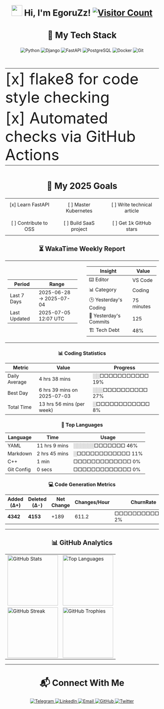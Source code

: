 <h1 align="center">
  <img src="https://media.giphy.com/media/hvRJCLFzcasrR4ia7z/giphy.gif" width="35px"/> 
  Hi, I'm EgoruZz!
  <a href="https://visitorbadge.io/status?path=https%3A%2F%2Fgithub.com%2FEgoruZz">
    <img src="https://api.visitorbadge.io/api/visitors?path=https%3A%2F%2Fgithub.com%2FEgoruZz&label=VISITORS&labelColor=%23555555&countColor=%23ffd700" alt="Visitor Count"/>
  </a>
</h1>

<div align="center">
<h2 style="font-size: 28px;">🚀 My Tech Stack</h2>
</div>

<p align="center">
  <img src="https://img.shields.io/badge/Python-3776AB?style=for-the-badge&logo=python&logoColor=white" alt="Python">
  <img src="https://img.shields.io/badge/Django-092E20?style=for-the-badge&logo=django&logoColor=white" alt="Django">
  <img src="https://img.shields.io/badge/FastAPI-009688?style=for-the-badge&logo=fastapi&logoColor=white" alt="FastAPI">
  <img src="https://img.shields.io/badge/PostgreSQL-4169E1?style=for-the-badge&logo=postgresql&logoColor=white" alt="PostgreSQL">
  <img src="https://img.shields.io/badge/Docker-2496ED?style=for-the-badge&logo=docker&logoColor=white" alt="Docker">
  <img src="https://img.shields.io/badge/Git-F05032?style=for-the-badge&logo=git&logoColor=white" alt="Git">
</p>

<div align="center">
<table style="font-size: 50px; border: none;">
  <tr><td style="padding: 4px 0;">[x] flake8 for code style checking</td></tr>
  <tr><td style="padding: 4px 0;">[x] Automated checks via GitHub Actions</td></tr>
</table>
</div>

<div align="center">
<h2 style="font-size: 28px;">🎯 My 2025 Goals</h2>

<table style="width:100%; border:none; text-align:center;">
  <tr>
    <td style="padding: 10px; vertical-align: top;">[x] Learn FastAPI</td>
    <td style="padding: 10px; vertical-align: top;">[ ] Master Kubernetes</td>
    <td style="padding: 10px; vertical-align: top;">[ ] Write technical article</td>
  </tr>
  <tr>
    <td style="padding: 10px; vertical-align: top;">[ ] Contribute to OSS</td>
    <td style="padding: 10px; vertical-align: top;">[ ] Build SaaS project</td>
    <td style="padding: 10px; vertical-align: top;">[ ] Get 1k GitHub stars</td>
  </tr>
</table>
</div>

<!--START_SECTION:waka-->
<div align='center'>

## ⏳ WakaTime Weekly Report

<table><tr>
<td width="50%" style="padding-right: 15px;">

| Period | Range |
|--------|-------|
| Last 7 Days | 2025-06-28 → 2025-07-04 |
| Last Updated | 2025-07-05 12:07 UTC |
</td>
<td width="50%" style="padding-left: 15px;">

| Insight | Value |
|---------|-------|
| ⌨️ Editor | VS Code |
| 📊 Category | Coding |
| 🕒 Yesterday's Coding | 75 minutes |
| 📌 Yesterday's Commits | 125 |
| 🏗️ Tech Debt | 48% |
</td>
</tr></table>

### 📊 Coding Statistics

| Metric | Value | Progress |
|--------|-------|----------|
| Daily Average | 4 hrs 38 mins | ░░□□□□□□□□□□□  19% |
| Best Day | 6 hrs 39 mins on 2025-07-03 | ░░░□□□□□□□□□□  27% |
| Total Time | 13 hrs 56 mins (per week) | ░□□□□□□□□□□□□   8% |

### 🚀 Top Languages

| Language | Time | Usage |
|----------|------|-------|
| YAML | 11 hrs 9 mins | ░░░░░░□□□□□□□  46% |
| Markdown | 2 hrs 45 mins | ░□□□□□□□□□□□□  11% |
| C++ | 1 min | □□□□□□□□□□□□□   0% |
| Git Config | 0 secs | □□□□□□□□□□□□□   0% |

### 💻 Code Generation Metrics

| Added (Δ+) | Deleted (Δ-) | Net Change | Changes/Hour | ChurnRate | Balance |
|------------|--------------|------------|--------------|-----------|---------|
| **4342** | **4153** | +189 | 611.2 | □□□□□□□□□□□□□   2% | 1.04 |

</div>
<!--END_SECTION:waka-->

---

<div align="center">
<h2>📊 GitHub Analytics</h2>

<table>
  <tr>
    <!-- Первая строка -->
    <td><img src="https://github-readme-stats-sigma-five.vercel.app/api?username=EgoruZz&show_icons=true&count_private=true&disable_animations=true" height="165" alt="GitHub Stats"/></td>
    <td><img src="https://github-readme-stats-sigma-five.vercel.app/api/top-langs/?username=EgoruZz&layout=compact&exclude_repo=README-STATS,starter-templates&langs_count=8&count_private=true" height="165" alt="Top Languages"/></td>
  </tr>
  <tr>
    <!-- Вторая строка -->
    <td><img src="https://streak-stats.demolab.com?user=EgoruZz&hide_border=true" height="165" alt="GitHub Streak"/></td>
    <td><img src="https://github-profile-trophy.vercel.app/?username=EgoruZz&column=3&margin-w=15&margin-h=15&no-bg=true&no-frame=true" height="165" alt="GitHub Trophies"/></td>
  </tr>
</table>
</div>

---

<div align="center">
<h2 style="font-size: 28px;">📬 Connect With Me</h2>
</div>

<p align="center">
  <a href="https://t.me/your_username" target="_blank">
    <img src="https://img.shields.io/badge/Telegram-2CA5E0?style=for-the-badge&logo=telegram&logoColor=white" alt="Telegram">
  </a>
  <a href="https://linkedin.com/in/your_username" target="_blank">
    <img src="https://img.shields.io/badge/LinkedIn-0077B5?style=for-the-badge&logo=linkedin&logoColor=white" alt="LinkedIn">
  </a>
  <a href="mailto:your@email.com">
    <img src="https://img.shields.io/badge/Gmail-D14836?style=for-the-badge&logo=gmail&logoColor=white" alt="Email">
  </a>
  <a href="https://github.com/EgoruZz" target="_blank">
    <img src="https://img.shields.io/badge/GitHub-100000?style=for-the-badge&logo=github&logoColor=white" alt="GitHub">
  </a>
  <a href="https://twitter.com/your_username" target="_blank">
    <img src="https://img.shields.io/badge/Twitter-1DA1F2?style=for-the-badge&logo=twitter&logoColor=white" alt="Twitter">
  </a>
</p>
